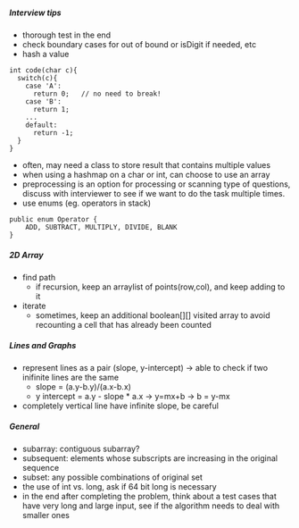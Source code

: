 ##### Interview tips

- thorough test in the end
- check boundary cases for out of bound or isDigit if needed, etc
- hash a value

```
int code(char c){
  switch(c){
    case 'A':
      return 0;   // no need to break!
    case 'B':
      return 1;
    ...
    default:
      return -1;
  }
}
```

- often, may need a class to store result that contains multiple values
- when using a hashmap on a char or int, can choose to use an array
- preprocessing is an option for processing or scanning type of questions, discuss with interviewer to see if we want to do the task multiple times.
- use enums (eg. operators in stack)

```
public enum Operator {
    ADD, SUBTRACT, MULTIPLY, DIVIDE, BLANK
}
```

##### 2D Array

- find path
  - if recursion, keep an arraylist of points(row,col), and keep adding to it
- iterate
  - sometimes, keep an additional boolean[][] visited array to avoid recounting a cell that has already been counted

##### Lines and Graphs

- represent lines as a pair (slope, y-intercept) -> able to check if two
  inifinite lines are the same
  - slope = (a.y-b.y)/(a.x-b.x)
  - y intercept = a.y - slope * a.x  -> y=mx+b -> b = y-mx
- completely vertical line have infinite slope, be careful

##### General

- subarray: contiguous subarray?
- subsequent: elements whose subscripts are increasing in the original sequence
- subset: any possible combinations of original set
- the use of int vs. long, ask if 64 bit long is necessary
- in the end after completing the problem, think about a test cases that have very long and large input, see if the algorithm needs to deal with smaller ones
